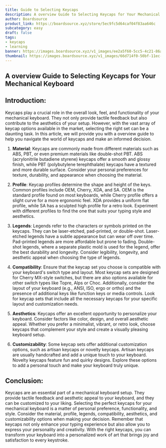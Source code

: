 ```yaml
---
title: Guide to Selecting Keycaps
description: A overview Guide to Selecting Keycaps for Your Mechanical Keyboard
author: Boardsource
product_link: https://boardsource.xyz/store/5ec9fc5d64caf04f83aa646c
subcategory: easy
draft: false
tags: 
- keycaps
- learning
banner: https://images.boardsource.xyz/v1_images/ee2a5f60-5cc5-4c21-86a7-d88dcd7f3248.jpg
thumbnail: https://images.boardsource.xyz/v1_images/66d714f0-50bf-11ec-a609-016ae228379c.jpg
---
```


## A overview Guide to Selecting Keycaps for Your Mechanical Keyboard

## Introduction:
Keycaps play a crucial role in the overall look, feel, and functionality of your mechanical keyboard. They not only provide tactile feedback but also contribute to the aesthetics of your setup. However, with the vast array of keycap options available in the market, selecting the right set can be a daunting task. In this article, we will provide you with a overview guide to help you navigate the world of keycaps and make an informed decision.

1. **Material**:
Keycaps are commonly made from different materials such as ABS, PBT, or even premium materials like double-shot PBT. ABS (acrylonitrile butadiene styrene) keycaps offer a smooth and glossy finish, while PBT (polybutylene terephthalate) keycaps have a textured and more durable surface. Consider your personal preferences for texture, durability, and appearance when choosing the material.

2. **Profile**:
Keycap profiles determine the shape and height of the keys. Common profiles include OEM, Cherry, XDA, and SA. OEM is the standard profile found on most keyboards, while Cherry profile offers a slight curve for a more ergonomic feel. XDA provides a uniform flat profile, while SA has a sculpted high profile for a retro look. Experiment with different profiles to find the one that suits your typing style and aesthetics.

3. **Legends**:
Legends refer to the characters or symbols printed on the keycaps. They can be laser-etched, pad-printed, or double-shot. Laser-etched legends have a subtle appearance but can wear off over time. Pad-printed legends are more affordable but prone to fading. Double-shot legends, where a separate plastic mold is used for the legend, offer the best durability and longevity. Consider legibility, longevity, and aesthetic appeal when choosing the type of legends.

4. **Compatibility**:
Ensure that the keycap set you choose is compatible with your keyboard's switch type and layout. Most keycap sets are designed for Cherry MX-style switches, but there are also options available for other switch types like Topre, Alps or Choc. Additionally, consider the layout of your keyboard (e.g., ANSI, ISO, ergo or ortho) and the presence of additional keys like function keys or media controls. Look for keycap sets that include all the necessary keycaps for your specific layout and customization needs.

5. **Aesthetics**:
Keycaps offer an excellent opportunity to personalize your keyboard. Consider factors like color, design, and overall aesthetic appeal. Whether you prefer a minimalist, vibrant, or retro look, choose keycaps that complement your style and create a visually pleasing keyboard setup.

6. **Customizability**:
Some keycap sets offer additional customization options, such as artisan keycaps or novelty keycaps. Artisan keycaps are usually handcrafted and add a unique touch to your keyboard. Novelty keycaps feature fun and quirky designs. Explore these options to add a personal touch and make your keyboard truly unique.

## Conclusion:
Keycaps are an essential part of a mechanical keyboard setup. They provide tactile feedback and aesthetic appeal to your keyboard, and they can be customized to your liking.
Selecting the perfect keycaps for your mechanical keyboard is a matter of personal preference, functionality, and style. Consider the material, profile, legends, compatibility, aesthetics, and customizability options when making your decision. Remember that keycaps not only enhance your typing experience but also allow you to express your personality and creativity. With the right keycaps, you can transform your keyboard into a personalized work of art that brings joy and satisfaction to every keystroke.